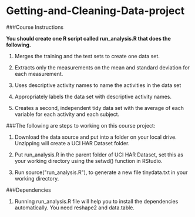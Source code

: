 # Getting-and-Cleaning-Data-project



###Course Instructions

**You should create one R script called run_analysis.R that does the following.**

1. Merges the training and the test sets to create one data set.

2. Extracts only the measurements on the mean and standard deviation for each measurement.

3. Uses descriptive activity names to name the activities in the data set

4. Appropriately labels the data set with descriptive activity names.

5. Creates a second, independent tidy data set with the average of each variable for each activity and each subject.



###The following are steps to working on this course project:

1. Download the data source and put into a folder on your local drive. Unzipping will create a UCI HAR Dataset folder.

2. Put run_analysis.R in the parent folder of UCI HAR Dataset, set this as your working directory using the setwd() function in RStudio.

3. Run source("run_analysis.R"), to generate a new file tinydata.txt in your working directory.



###Dependencies

1. Running run_analysis.R file will help you to install the dependencies automatically. You need reshape2 and data.table.
